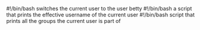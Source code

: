 #!/bin/bash
switches the current user to the user betty
#!/bin/bash
 a script that prints the effective username of the current user
#!/bin/bash
script that prints all the groups the current user is part of
